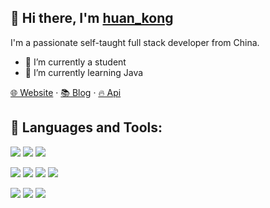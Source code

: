 ## 👋 Hi there, I'm [huan_kong](https://blog.huankong.top) 
I'm a passionate self-taught full stack developer from China.
- 🔭 I’m currently a student
- 🌱 I’m currently learning Java

[🌐 Website](https://huankong.top) · [📚 Blog](https://blog.huankong.top) · [🔥 Api](https://api.huankong.top)

## 🔨 Languages and Tools:

![](https://img.shields.io/badge/JavaScript-★★★★-F7DF1E?logo=JavaScript&style=flat-square)
![](https://img.shields.io/badge/NodeJS-★★★★-339933?logo=Node.js&style=flat-square)
![](https://img.shields.io/badge/PHP-★★★★-47A248?logo=PHP&style=flat-square)

![](https://img.shields.io/badge/HTML5-★★★-F7DF1E?logo=HTML5&style=flat-square)
![](https://img.shields.io/badge/TypeScript-★★★-3178C6?logo=TypeScript&style=flat-square)
![](https://img.shields.io/badge/CSS-★★★-1572B6?logo=CSS3&style=flat-square)
![](https://img.shields.io/badge/vue-★★★-47A248?logo=Vue.js&style=flat-square)


![](https://img.shields.io/badge/Python-★★-F05032?logo=Python&style=flat-square)
![](https://img.shields.io/badge/Linux-★★-FCC624?logo=Linux&style=flat-square)
![](https://img.shields.io/badge/Git-★★-F05032?logo=Git&style=flat-square)
